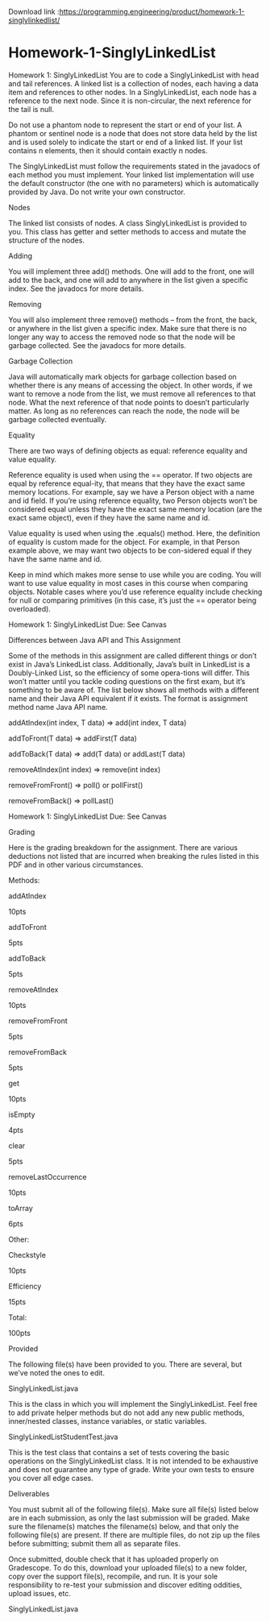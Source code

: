 Download link :https://programming.engineering/product/homework-1-singlylinkedlist/


# Homework-1-SinglyLinkedList
Homework 1: SinglyLinkedList
You are to code a SinglyLinkedList with head and tail references. A linked list is a collection of nodes, each having a data item and references to other nodes. In a SinglyLinkedList, each node has a reference to the next node. Since it is non-circular, the next reference for the tail is null.

Do not use a phantom node to represent the start or end of your list. A phantom or sentinel node is a node that does not store data held by the list and is used solely to indicate the start or end of a linked list. If your list contains n elements, then it should contain exactly n nodes.

The SinglyLinkedList must follow the requirements stated in the javadocs of each method you must implement. Your linked list implementation will use the default constructor (the one with no parameters) which is automatically provided by Java. Do not write your own constructor.

Nodes

The linked list consists of nodes. A class SinglyLinkedList is provided to you. This class has getter and setter methods to access and mutate the structure of the nodes.

Adding

You will implement three add() methods. One will add to the front, one will add to the back, and one will add to anywhere in the list given a specific index. See the javadocs for more details.

Removing

You will also implement three remove() methods – from the front, the back, or anywhere in the list given a specific index. Make sure that there is no longer any way to access the removed node so that the node will be garbage collected. See the javadocs for more details.

Garbage Collection

Java will automatically mark objects for garbage collection based on whether there is any means of accessing the object. In other words, if we want to remove a node from the list, we must remove all references to that node. What the next reference of that node points to doesn’t particularly matter. As long as no references can reach the node, the node will be garbage collected eventually.

Equality

There are two ways of defining objects as equal: reference equality and value equality.

Reference equality is used when using the == operator. If two objects are equal by reference equal-ity, that means that they have the exact same memory locations. For example, say we have a Person object with a name and id field. If you’re using reference equality, two Person objects won’t be considered equal unless they have the exact same memory location (are the exact same object), even if they have the same name and id.

Value equality is used when using the .equals() method. Here, the definition of equality is custom made for the object. For example, in that Person example above, we may want two objects to be con-sidered equal if they have the same name and id.

Keep in mind which makes more sense to use while you are coding. You will want to use value equality in most cases in this course when comparing objects. Notable cases where you’d use reference equality include checking for null or comparing primitives (in this case, it’s just the == operator being overloaded).

Homework 1: SinglyLinkedList Due: See Canvas

Differences between Java API and This Assignment

Some of the methods in this assignment are called different things or don’t exist in Java’s LinkedList class. Additionally, Java’s built in LinkedList is a Doubly-Linked List, so the efficiency of some opera-tions will differ. This won’t matter until you tackle coding questions on the first exam, but it’s something to be aware of. The list below shows all methods with a different name and their Java API equivalent if it exists. The format is assignment method name Java API name.

addAtIndex(int index, T data) ⇒ add(int index, T data)

addToFront(T data) ⇒ addFirst(T data)

addToBack(T data) ⇒ add(T data) or addLast(T data)

removeAtIndex(int index) ⇒ remove(int index)

removeFromFront() ⇒ poll() or pollFirst()

removeFromBack() ⇒ pollLast()

Homework 1: SinglyLinkedList Due: See Canvas

Grading

Here is the grading breakdown for the assignment. There are various deductions not listed that are incurred when breaking the rules listed in this PDF and in other various circumstances.

Methods:

addAtIndex

10pts

addToFront

5pts

addToBack

5pts

removeAtIndex

10pts

removeFromFront

5pts

removeFromBack

5pts

get

10pts

isEmpty

4pts

clear

5pts

removeLastOccurrence

10pts

toArray

6pts

Other:

Checkstyle

10pts

Efficiency

15pts

Total:

100pts

Provided

The following file(s) have been provided to you. There are several, but we’ve noted the ones to edit.

SinglyLinkedList.java

This is the class in which you will implement the SinglyLinkedList. Feel free to add private helper methods but do not add any new public methods, inner/nested classes, instance variables, or static variables.

SinglyLinkedListStudentTest.java

This is the test class that contains a set of tests covering the basic operations on the SinglyLinkedList class. It is not intended to be exhaustive and does not guarantee any type of grade. Write your own tests to ensure you cover all edge cases.

Deliverables

You must submit all of the following file(s). Make sure all file(s) listed below are in each submission, as only the last submission will be graded. Make sure the filename(s) matches the filename(s) below, and that only the following file(s) are present. If there are multiple files, do not zip up the files before submitting; submit them all as separate files.

Once submitted, double check that it has uploaded properly on Gradescope. To do this, download your uploaded file(s) to a new folder, copy over the support file(s), recompile, and run. It is your sole responsibility to re-test your submission and discover editing oddities, upload issues, etc.

SinglyLinkedList.java
